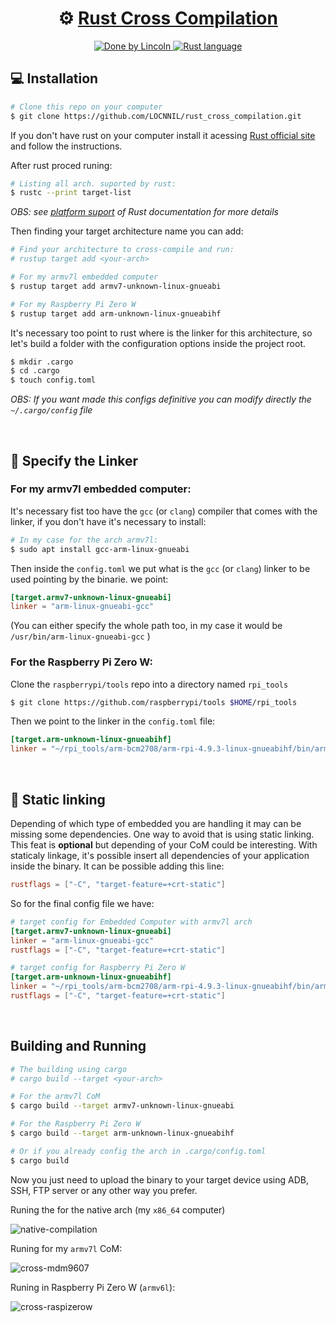 <h1 align="center">
     ⚙️ <a href="#" alt=""> Rust Cross Compilation</a>
</h1>

<p align="center">
  <!img alt="License" src="https://img.shields.io/badge/license-MIT-brightgreen">

  <a href="https://www.linkedin.com/in/lincoln-wallace/">
    <img alt="Done by Lincoln" src="https://img.shields.io/badge/Done%20by-Lincoln%20Wallace-blue">
  </a>

  <a href="https://doc.rust-lang.org/rustc/platform-support.html">
    <img alt="Rust language" src="https://img.shields.io/badge/Language-Rust-orange">
  </a>

</p>

## 💻 **Installation**

```bash
# Clone this repo on your computer 
$ git clone https://github.com/LOCNNIL/rust_cross_compilation.git
```

If you don't have rust on your computer install it acessing 
[Rust official site](https://www.rust-lang.org/learn/get-started)
and follow the instructions.

After rust proced runing:
```bash
# Listing all arch. suported by rust:
$ rustc --print target-list
```

_OBS: see [platform suport](https://doc.rust-lang.org/beta/rustc/platform-support.html) of Rust documentation for more details_ 


Then finding your target architecture name you can add:

```bash
# Find your architecture to cross-compile and run:
# rustup target add <your-arch>

# For my armv7l embedded computer
$ rustup target add armv7-unknown-linux-gnueabi 

# For my Raspberry Pi Zero W
$ rustup target add arm-unknown-linux-gnueabihf
```

It's necessary too point to rust where is the linker for this architecture, so
let's build a folder with the configuration options inside
the project root.
```bash
$ mkdir .cargo
$ cd .cargo
$ touch config.toml
```

_OBS: If you want made this configs definitive you can modify
directly the `~/.cargo/config` file_

<br />

## :paperclip: **Specify the Linker**

### **For my armv7l embedded computer:**

It's necessary fist too have the `gcc` (or `clang`) compiler that comes with the linker, if you don't have it's necessary to install:

```bash
# In my case for the arch armv7l:
$ sudo apt install gcc-arm-linux-gnueabi
```
Then inside the `config.toml` we put what is the `gcc` (or `clang`) linker to be used pointing by the binarie.
we point:

```toml
[target.armv7-unknown-linux-gnueabi]
linker = "arm-linux-gnueabi-gcc"
```

(You can either specify the whole path too, in my case it would be `/usr/bin/arm-linux-gnueabi-gcc` )


### **For the Raspberry Pi Zero W:**

Clone the `raspberrypi/tools` repo into a directory named `rpi_tools`

```bash
$ git clone https://github.com/raspberrypi/tools $HOME/rpi_tools
```

Then we point to the linker in the `config.toml` file:
```toml
[target.arm-unknown-linux-gnueabihf]
linker = "~/rpi_tools/arm-bcm2708/arm-rpi-4.9.3-linux-gnueabihf/bin/arm-linux-gnueabihf-gcc"
```

<br />

## :link: **Static linking**

Depending of which type of embedded you are handling it may can be missing
 some dependencies. One way to avoid that is using static linking.
This feat is **optional** but depending of your CoM could be 
interesting. With staticaly linkage, it's possible insert all 
dependencies of your application inside the binary. It can be 
possible adding this line:

```toml
rustflags = ["-C", "target-feature=+crt-static"]
```

So for the final config file we have:
```toml
# target config for Embedded Computer with armv7l arch
[target.armv7-unknown-linux-gnueabi]
linker = "arm-linux-gnueabi-gcc"
rustflags = ["-C", "target-feature=+crt-static"]

# target config for Raspberry Pi Zero W
[target.arm-unknown-linux-gnueabihf]
linker = "~/rpi_tools/arm-bcm2708/arm-rpi-4.9.3-linux-gnueabihf/bin/arm-linux-gnueabihf-gcc"
rustflags = ["-C", "target-feature=+crt-static"]

```

<br />

## **Building and Running**

```bash
# The building using cargo
# cargo build --target <your-arch>

# For the armv7l CoM
$ cargo build --target armv7-unknown-linux-gnueabi

# For the Raspberry Pi Zero W
$ cargo build --target arm-unknown-linux-gnueabihf

# Or if you already config the arch in .cargo/config.toml
$ cargo build
```

Now you just need to upload the binary to your target device using ADB, SSH, FTP server or any other way you prefer.

Runing the for the native arch (my `x86_64` computer)

![native-compilation](https://dsm01pap001files.storage.live.com/y4mAZbWqyCTvj1BLGWXOL_HDXsN5fw_x-jEXPDbG4pZnWgdlCwCXnk_U66rStjGSNbzcUlcKAdx-rJBl7YYh9vZdS3_1gmeHbakAzvnype9h0KQQoCEw02Ds79bDJZZ9gHjRdJ3t72udTEEcVDQuCwQxooGfbZ8tYAwtmvi0iyVZH5ZPN338tztx1DixpUeyTSF?width=755&height=207&cropmode=none "native compilation")


Runing for my `armv7l` CoM:

![cross-mdm9607](https://dsm01pap001files.storage.live.com/y4m2w2YGE7BGEI5Tmyy4H3yvu4exV2nWkbqYLvz_V2Bz8l0A85l6LuiB81em7emYe_ebJ-JcRxFtcjDU08dPlbv1q6Zr5bUxBSb9w06QRSnExQ5-s9KnwoBkkj_IhP_yuxahxzf3IDaJvwRYYU5dVS7f3OYXVBsiBrH-v-HLChnoHljExOm4_r1U6_1nsGKDgn-?width=646&height=216&cropmode=none "Cross compiling for mdm9607")



Runing in Raspberry Pi Zero W (`armv6l`):

![cross-raspizerow](https://dsm01pap001files.storage.live.com/y4md1ybomk8XKeoEfvVGcTj0yGEBpAELSNSY3MI4vorJASky3-I-b9qQLmrz_yI-xL93XpQZa3CKQp9gC_3XvU-UMNgquSXjaAdmjlmQzXYS0T_5xBO5cFVa858aDAHXB-SCjHlvs2qnznzb4Fl0owCKtHYE2rgo-xz-O_v4XyAx_bFmAUGl2h9VCoZnTGMM4uJ?width=802&height=264&cropmode=none "Cross compiling for Raspberry Pi Zero W")


